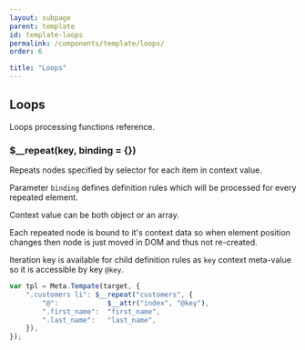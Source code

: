 ```yaml
---
layout: subpage
parent: template
id: template-loops
permalink: /components/template/loops/
order: 6

title: "Loops"
---
```


## Loops
Loops processing functions reference.

### $__repeat(key, binding = {})

Repeats nodes specified by selector for each item in context value.

Parameter `binding` defines definition rules which will be processed for every repeated element.

Context value can be both object or an array.

Each repeated node is bound to it's context data so when element position changes then node is just moved in DOM and thus not re-created.

Iteration key is available for child definition rules as `key` context meta-value so it is accessible by key `@key`.

```javascript
var tpl = Meta.Tempate(target, {
    ".customers li": $__repeat("customers", {
    	"@":			$__attr("index", "@key"),
        ".first_name":	"first_name",
        ".last_name":	"last_name",
    }),
});
```